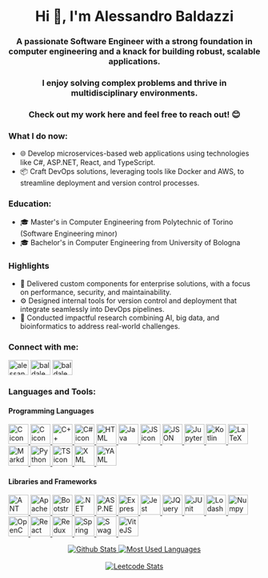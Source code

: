 <h1 align="center">Hi 👋, I'm Alessandro Baldazzi</h1>
<h3 align="center">A passionate Software Engineer with a strong foundation in computer engineering and a knack for building robust, scalable applications.</h3>
<h3 align="center">I enjoy solving complex problems and thrive in multidisciplinary environments.</h3>
<h3 align="center">Check out my work here and feel free to reach out! 😊</h3>

<h3>What I do now:</h3>
<ul>
  <li>🌐 Develop microservices-based web applications using technologies like C#, ASP.NET, React, and TypeScript.</li>
  <li>📦 Craft DevOps solutions, leveraging tools like Docker and AWS, to streamline deployment and version control processes.</li>
</ul>
<h3>Education:</h3>
<ul>
  <li>🎓 Master's in Computer Engineering from Polytechnic of Torino (Software Engineering minor)</li>
  <li>🎓 Bachelor's in Computer Engineering from University of Bologna</li>
</ul>
<h3>Highlights</h3>
<ul>
<li>🚀 Delivered custom components for enterprise solutions, with a focus on performance, security, and maintainability.</li>
<li>⚙️ Designed internal tools for version control and deployment that integrate seamlessly into DevOps pipelines.</li>
<li>🔬 Conducted impactful research combining AI, big data, and bioinformatics to address real-world challenges.</li>
</ul>

<h3 align="left">Connect with me:</h3>
<p align="left">
<a href="https://linkedin.com/in/alessandrobaldazzi" target="blank"><img align="center" src="https://raw.githubusercontent.com/rahuldkjain/github-profile-readme-generator/master/src/images/icons/Social/linked-in-alt.svg" alt="alessandrobaldazzi" height="30" width="40" /></a>
<a href="https://www.hackerrank.com/baldale98" target="blank"><img align="center" src="https://raw.githubusercontent.com/rahuldkjain/github-profile-readme-generator/master/src/images/icons/Social/hackerrank.svg" alt="baldale98" height="30" width="40" /></a>
<a href="https://www.leetcode.com/baldale98" target="blank"><img align="center" src="https://raw.githubusercontent.com/rahuldkjain/github-profile-readme-generator/master/src/images/icons/Social/leet-code.svg" alt="baldale98" height="30" width="40" /></a>
</p>

<h3 align="left">Languages and Tools:</h3>
<h4 align="left">Programming Languages</h4>
<p align="left">
  <a href="https://www.iso.org/standard/82075.html">
    <img src="https://cdn.jsdelivr.net/gh/devicons/devicon@latest/icons/c/c-original.svg" height="40" width="40" alt="C icon"/>
  </a>
  <a href="https://www.iso.org/standard/83626.html">
    <img src="https://cdn.jsdelivr.net/gh/devicons/devicon@latest/icons/cplusplus/cplusplus-original.svg" height="40" width="40" alt="C icon"/>
  </a>
  <a href="https://learn.microsoft.com/en-us/dotnet/csharp/">
    <img src="https://cdn.jsdelivr.net/gh/devicons/devicon@latest/icons/csharp/csharp-original.svg" height="40" width="40" alt="C++ icon"/>
  </a>
  <a href="https://developer.mozilla.org/en-US/docs/Web/CSS">
    <img src="https://cdn.jsdelivr.net/gh/devicons/devicon@latest/icons/css3/css3-original.svg" height="40" width="40" alt="C# icon"/>
  </a>
  <a href="https://html.spec.whatwg.org/multipage/">
    <img src="https://cdn.jsdelivr.net/gh/devicons/devicon@latest/icons/html5/html5-original.svg" height="40" width="40" alt="HTML icon"/>
  </a>
  <a href="https://docs.oracle.com/en/java/">
    <img src="https://cdn.jsdelivr.net/gh/devicons/devicon@latest/icons/java/java-original.svg" height="40" width="40" alt="Java icon"/>
  </a>
  <a href="https://developer.mozilla.org/en-US/docs/Web/JavaScript">
    <img src="https://cdn.jsdelivr.net/gh/devicons/devicon@latest/icons/javascript/javascript-original.svg" height="40" width="40" alt="JS icon"/>
  </a>
  <a href="https://www.json.org/json-en.html">
    <img src="https://cdn.jsdelivr.net/gh/devicons/devicon@latest/icons/json/json-original.svg" height="40" width="40" alt="JSON icon"/>
  </a>
  <a href="https://docs.jupyter.org/en/latest/">
    <img src="https://cdn.jsdelivr.net/gh/devicons/devicon@latest/icons/jupyter/jupyter-original.svg" height="40" width="40" alt="Jupyter icon"/>
  </a>
  <a href="https://kotlinlang.org/docs/home.html">
    <img src="https://cdn.jsdelivr.net/gh/devicons/devicon@latest/icons/kotlin/kotlin-original.svg" height="40" width="40" alt="Kotlin icon"/>
  </a>
  <a href="https://www.latex-project.org/help/documentation/">
    <img src="https://cdn.jsdelivr.net/gh/devicons/devicon@latest/icons/latex/latex-original.svg" height="40" width="40" alt="LaTeX icon"/>
  </a>
  <a href="https://www.markdownguide.org/">
    <img src="https://cdn.jsdelivr.net/gh/devicons/devicon@latest/icons/markdown/markdown-original.svg" height="40" width="40" alt="Markdown icon"/>
  </a>
  <a href="https://docs.python.org/">
    <img src="https://cdn.jsdelivr.net/gh/devicons/devicon@latest/icons/python/python-original.svg" height="40" width="40" alt="Python icon"/>
  </a>
  <a href="https://www.typescriptlang.org/docs/">
    <img src="https://cdn.jsdelivr.net/gh/devicons/devicon@latest/icons/typescript/typescript-original.svg" height="40" width="40" alt="TS icon"/>
  </a>
  <a href="https://developer.mozilla.org/en-US/docs/Web/XML/XML_introduction">
    <img src="https://cdn.jsdelivr.net/gh/devicons/devicon@latest/icons/xml/xml-original.svg" height="40" width="40" alt="XML icon"/>
  </a>
  <a href="https://yaml.org/">
    <img src="https://cdn.jsdelivr.net/gh/devicons/devicon@latest/icons/yaml/yaml-original.svg" height="40" width="40" alt="YAML icon"/>
  </a>
</p>
<h4 align="left">Libraries and Frameworks</h4>
<p align="left">
  <a href="https://ant.design/">
    <img src="https://cdn.jsdelivr.net/gh/devicons/devicon@latest/icons/antdesign/antdesign-original.svg" height="40" width="40" alt="ANT icon"/>
  </a>
  <a href="https://kafka.apache.org/documentation/">
    <img src="https://cdn.jsdelivr.net/gh/devicons/devicon@latest/icons/apachekafka/apachekafka-original.svg" height="40" width="40" alt="Apache Kafka icon"/>
  </a>
  <a href="https://getbootstrap.com/">
    <img src="https://cdn.jsdelivr.net/gh/devicons/devicon@latest/icons/bootstrap/bootstrap-original.svg" height="40" width="40" alt="Bootstrap icon"/>
  </a>
  <a href="https://learn.microsoft.com/en-us/dotnet/framework/">
    <img src="https://cdn.jsdelivr.net/gh/devicons/devicon@latest/icons/dot-net/dot-net-original.svg" height="40" width="40" alt=".NET icon"/>
  </a>
  <a href="https://learn.microsoft.com/en-us/aspnet/core/?view=aspnetcore-9.0">
    <img src="https://cdn.jsdelivr.net/gh/devicons/devicon@latest/icons/dotnetcore/dotnetcore-original.svg" height="40" width="40" alt="ASP.NET Core icon"/>
  </a>
  <a href="https://expressjs.com/">
    <img src="https://cdn.jsdelivr.net/gh/devicons/devicon@latest/icons/express/express-original.svg" height="40" width="40" alt="ExpressJS icon"/>
  </a>
  <a href="https://jestjs.io/docs/getting-started">
    <img src="https://cdn.jsdelivr.net/gh/devicons/devicon@latest/icons/jest/jest-plain.svg" height="40" width="40" alt="Jest icon"/>
  </a>
  <a href="https://api.jquery.com/">
    <img src="https://cdn.jsdelivr.net/gh/devicons/devicon@latest/icons/jquery/jquery-original.svg" height="40" width="40" alt="JQuery icon"/>
  </a>
  <a href="https://junit.org/junit5/docs/current/user-guide/">
    <img src="https://cdn.jsdelivr.net/gh/devicons/devicon@latest/icons/junit/junit-original.svg" height="40" width="40" alt="JUnit icon"/>
  </a>
  <a href="https://lodash.com/docs">
    <img src="https://cdn.jsdelivr.net/gh/devicons/devicon@latest/icons/lodash/lodash-original.svg" height="40" width="40" alt="Lodash icon"/>
  </a>
  <a href="https://numpy.org/">
    <img src="https://cdn.jsdelivr.net/gh/devicons/devicon@latest/icons/numpy/numpy-original.svg" height="40" width="40" alt="Numpy icon"/>
  </a>
  <a href="https://opencv.org/">
    <img src="https://cdn.jsdelivr.net/gh/devicons/devicon@latest/icons/opencv/opencv-original.svg" height="40" width="40" alt="OpenCV icon"/>
  </a>
  <a href="https://react.dev/">
    <img src="https://cdn.jsdelivr.net/gh/devicons/devicon@latest/icons/react/react-original.svg" height="40" width="40" alt="React icon"/>
  </a>
  <a href="https://redux.js.org/">
    <img src="https://cdn.jsdelivr.net/gh/devicons/devicon@latest/icons/redux/redux-original.svg" height="40" width="40" alt="Redux icon"/>
  </a>
  <a href="https://docs.spring.io/spring-framework/reference/index.html">
    <img src="https://cdn.jsdelivr.net/gh/devicons/devicon@latest/icons/spring/spring-original.svg" height="40" width="40" alt="Spring icon"/>
  </a>
  <a href="https://swagger.io/docs/">
    <img src="https://cdn.jsdelivr.net/gh/devicons/devicon@latest/icons/swagger/swagger-original.svg" height="40" width="40" alt="Swagger icon"/>
  </a>
  <a href="https://vite.dev/">
    <img src="https://cdn.jsdelivr.net/gh/devicons/devicon@latest/icons/vitejs/vitejs-original.svg" height="40" width="40" alt="ViteJS icon"/>
  </a>
</p>

<p align="center">
  <a href="https://github.com/alessandrobaldazzi">
    <img src="http://github-profile-summary-cards.vercel.app/api/cards/stats?username=alessandrobaldazzi&theme=dark" alt="Github Stats"/>
    <img src="https://github-readme-stats.vercel.app/api/top-langs/?username=alessandrobaldazzi&theme=dark&layout=compact&size_weight=0.5&count_weight=0.5&hide=assembly,shell,makefile" alt="Most Used Languages"/>
  </a>
  <br/>
  <br/>
  <a href="https://leetcode.com/Baldale98">
  <img alt="Leetcode Stats" src="https://leetcard.jacoblin.cool/Baldale98?ext=activity"/>
  </a>
</p>

